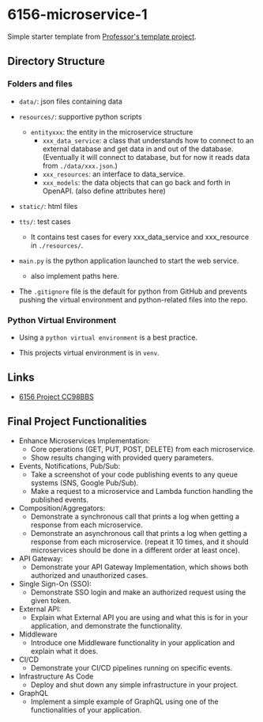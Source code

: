 # 6156-microservice-1

Simple starter template from [Professor's template project](https://github.com/donald-f-ferguson/e6156-f23-template).

## Directory Structure

### Folders and files

- `data/`: json files containing data

- `resources/`: supportive python scripts
    - `entityxxx`: the entity in the microservice structure
        - `xxx_data_service`: a class that understands how to connect to an external database and get data in and out of the database. (Eventually it will connect to database, but for now it reads data from `./data/xxx.json`.)
        - `xxx_resources`: an interface to data_service.
        - `xxx_models`: the data objects that can go back and forth in OpenAPI. (also define attributes here)

- `static/`: html files

- `tts/`: test cases
    - It contains test cases for every xxx_data_service and xxx_resource in `./resources/`.

- `main.py` is the python application launched to start the web service. 
    - also implement paths here.

- The `.gitignore` file is the default for python from GitHub and prevents pushing the virtual environment and python-related files into the repo.

### Python Virtual Environment

- Using a `python virtual environment` is a best practice.

- This projects virtual environment is in `venv`.

## Links

- [6156 Project CC98BBS](https://docs.google.com/document/d/1S50GO37JrpRDcQUz2pgCLom3ZKrQc48kTfOB8hU2bRM/edit#heading=h.phx6jjg9mm5c)

## Final Project Functionalities

- Enhance Microservices Implementation:
    - Core operations (GET, PUT, POST, DELETE) from each microservice.
    - Show results changing with provided query parameters.
- Events, Notifications, Pub/Sub:
    - Take a screenshot of your code publishing events to any queue systems (SNS, Google Pub/Sub).
    - Make a request to a microservice and Lambda function handling the published events.
- Composition/Aggregators:
    - Demonstrate a synchronous call that prints a log when getting a response from each microservice.
    - Demonstrate an asynchronous call that prints a log when getting a response from each microservice. (repeat it 10 times, and it should microservices should be done in a different order at least once).
- API Gateway:
    - Demonstrate your API Gateway Implementation, which shows both authorized and unauthorized cases.
- Single Sign-On (SSO):
    - Demonstrate SSO login and make an authorized request using the given token.
- External API:
    - Explain what External API you are using and what this is for in your application, and demonstrate the functionality.
- Middleware
    - Introduce one Middleware functionality in your application and explain what it does.
- CI/CD
    - Demonstrate your CI/CD pipelines running on specific events.
- Infrastructure As Code
    - Deploy and shut down any simple infrastructure in your project.
- GraphQL
    - Implement a simple example of GraphQL using one of the functionalities of your application.
